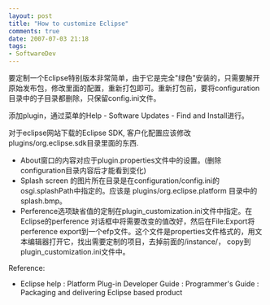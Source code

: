```yaml
---
layout: post
title: "How to customize Eclipse"
comments: true
date: 2007-07-03 21:18
tags:
- SoftwareDev
---
```

要定制一个Eclipse特别版本非常简单，由于它是完全"绿色"安装的，只需要解开原始发布包，修改里面的配置，重新打包即可。重新打包前，要将configuration目录中的子目录都删除，只保留config.ini文件。

添加plugin，通过菜单的Help - Software Updates - Find and Install进行。

对于eclipse网站下载的Eclipse SDK, 客户化配置应该修改plugins/org.eclipse.sdk目录里面的东西.

  * About窗口的内容对应于plugin.properties文件中的设置。(删除configuration目录内容后才能看到变化)
  * Splash screen 的图片所在目录是在configuration/config.ini的osgi.splashPath中指定的。应该是 plugins/org.eclipse.platform 目录中的splash.bmp。
  * Perference选项缺省值的定制在plugin_customization.ini文件中指定。在Eclipse的perference 对话框中将需要改变的值改好，然后在File:Export将perference export到一个efp文件。这个文件是properties文件格式的，用文本编辑器打开它，找出需要定制的项目，去掉前面的/instance/， copy到plugin_customization.ini文件中。

Reference:

  * Eclipse help : Platform Plug-in Developer Guide : Programmer's Guide : Packaging and delivering Eclipse based product
